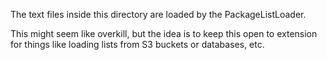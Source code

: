 The text files inside this directory are loaded
by the PackageListLoader.

This might seem like overkill, but the idea
is to keep this open to extension for things
like loading lists from S3 buckets or databases, etc.